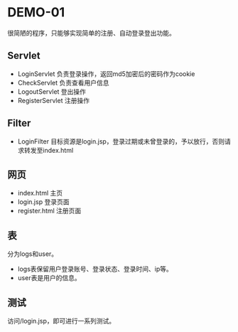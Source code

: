 # DEMO-01

很简陋的程序，只能够实现简单的注册、自动登录登出功能。

## Servlet
* LoginServlet 负责登录操作，返回md5加密后的密码作为cookie
* CheckServlet 负责查看用户信息
* LogoutServlet 登出操作
* RegisterServlet 注册操作

## Filter
* LoginFilter 目标资源是login.jsp，登录过期或未曾登录的，予以放行，否则请求转发至index.html

## 网页
* index.html 主页
* login.jsp 登录页面
* register.html 注册页面

## 表
分为logs和user。
* logs表保留用户登录账号、登录状态、登录时间、ip等。
* user表是用户的信息。

## 测试
访问/login.jsp，即可进行一系列测试。
